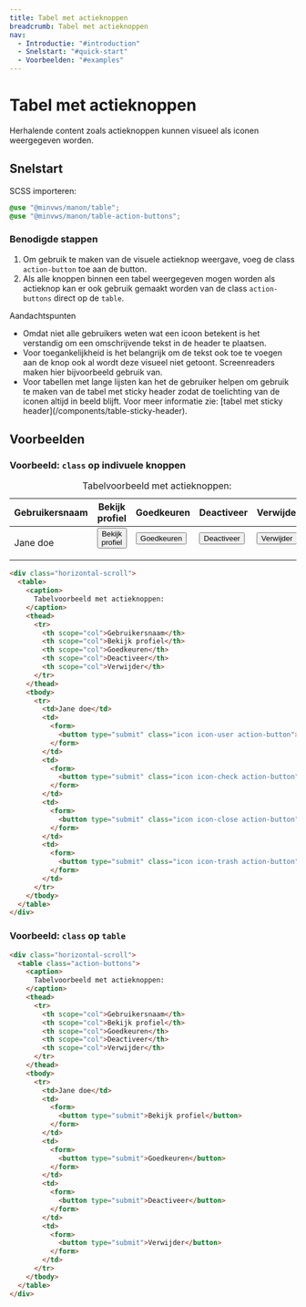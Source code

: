 ```yaml
---
title: Tabel met actieknoppen
breadcrumb: Tabel met actieknoppen
nav:
  - Introductie: "#introduction"
  - Snelstart: "#quick-start"
  - Voorbeelden: "#examples"
---
```


<h1 id="introduction">Tabel met actieknoppen</h1>

Herhalende content zoals actieknoppen kunnen visueel als iconen weergegeven
worden.

<h2 id="quick-start">Snelstart</h2>

SCSS importeren:

```scss
@use "@minvws/manon/table";
@use "@minvws/manon/table-action-buttons";
```

### Benodigde stappen

1.  Om gebruik te maken van de visuele actieknop weergave, voeg de class
    `action-button` toe aan de button.
2.  Als alle knoppen binnen een tabel weergegeven mogen worden als actieknop kan
    er ook gebruik gemaakt worden van de class `action-buttons` direct op de
    `table`.

<div class="explanation" role="group" aria-label="Toelichting">
  <span>Aandachtspunten</span>
  <ul>
    <li>
      Omdat niet alle gebruikers weten wat een icoon betekent is het verstandig om
      een omschrijvende tekst in de header te plaatsen.
    </li>
    <li>
      Voor toegankelijkheid is het belangrijk om de tekst ook toe te voegen aan de
      knop ook al wordt deze visueel niet getoont. Screenreaders maken hier
      bijvoorbeeld gebruik van.
    </li>
    <li>
      Voor tabellen met lange lijsten kan het de gebruiker helpen om gebruik te
      maken van de tabel met sticky header zodat de toelichting van de iconen altijd
      in beeld blijft. Voor meer informatie zie:
      [tabel met sticky header](/components/table-sticky-header).
    </li>
  </ul>
</div>

<h2 id="examples">Voorbeelden</h2>

### Voorbeeld: `class` op indivuele knoppen

<div class="horizontal-scroll">
  <table>
    <caption> Tabelvoorbeeld met actieknoppen: </caption>
    <thead>
      <tr>
        <th scope="col">Gebruikersnaam</th>
        <th scope="col">Bekijk profiel</th>
        <th scope="col">Goedkeuren</th>
        <th scope="col">Deactiveer</th>
        <th scope="col">Verwijder</th>
      </tr>
    </thead>
    <tbody>
      <tr>
        <td>Jane doe</td>
        <td>
          <form>
            <button type="submit" class="icon icon-user action-button">
              Bekijk profiel
            </button>
          </form>
        </td>
        <td>
          <form>
            <button type="submit" class="icon icon-check action-button">Goedkeuren</button>
          </form>
        </td>
        <td>
          <form>
            <button type="submit" class="icon icon-close action-button">
              Deactiveer
            </button>
          </form>
        </td>
        <td>
          <form>
            <button type="submit" class="icon icon-trash action-button">Verwijder</button>
          </form>
        </td>
      </tr>
    </tbody>
  </table>
</div>

```html
<div class="horizontal-scroll">
  <table>
    <caption>
      Tabelvoorbeeld met actieknoppen:
    </caption>
    <thead>
      <tr>
        <th scope="col">Gebruikersnaam</th>
        <th scope="col">Bekijk profiel</th>
        <th scope="col">Goedkeuren</th>
        <th scope="col">Deactiveer</th>
        <th scope="col">Verwijder</th>
      </tr>
    </thead>
    <tbody>
      <tr>
        <td>Jane doe</td>
        <td>
          <form>
            <button type="submit" class="icon icon-user action-button">Bekijk profiel</button>
          </form>
        </td>
        <td>
          <form>
            <button type="submit" class="icon icon-check action-button">Goedkeuren</button>
          </form>
        </td>
        <td>
          <form>
            <button type="submit" class="icon icon-close action-button">Deactiveer</button>
          </form>
        </td>
        <td>
          <form>
            <button type="submit" class="icon icon-trash action-button">Verwijder</button>
          </form>
        </td>
      </tr>
    </tbody>
  </table>
</div>
```

### Voorbeeld: `class` op `table`

```html
<div class="horizontal-scroll">
  <table class="action-buttons">
    <caption>
      Tabelvoorbeeld met actieknoppen:
    </caption>
    <thead>
      <tr>
        <th scope="col">Gebruikersnaam</th>
        <th scope="col">Bekijk profiel</th>
        <th scope="col">Goedkeuren</th>
        <th scope="col">Deactiveer</th>
        <th scope="col">Verwijder</th>
      </tr>
    </thead>
    <tbody>
      <tr>
        <td>Jane doe</td>
        <td>
          <form>
            <button type="submit">Bekijk profiel</button>
          </form>
        </td>
        <td>
          <form>
            <button type="submit">Goedkeuren</button>
          </form>
        </td>
        <td>
          <form>
            <button type="submit">Deactiveer</button>
          </form>
        </td>
        <td>
          <form>
            <button type="submit">Verwijder</button>
          </form>
        </td>
      </tr>
    </tbody>
  </table>
</div>
```

